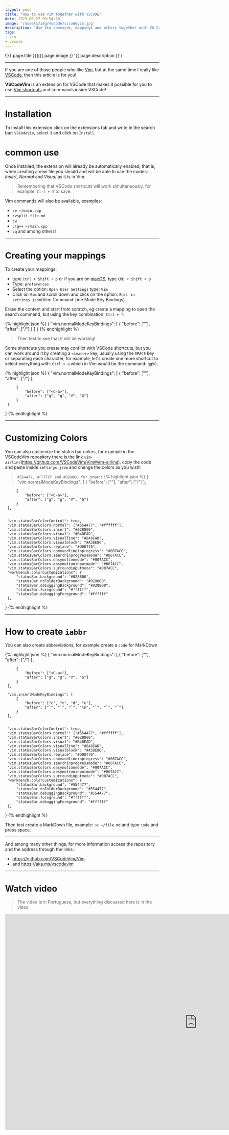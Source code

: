 ```yaml
---
layout: post
title: "How to use VIM together with VSCODE"
date: 2023-06-27 09:54:20
image: '/assets/img/vscode/vscodevim.jpg'
description: 'Use Vim commands, mappings and others together with VS Code!'
tags:
- vim
- vscode
---
```


![{{ page.title }}]({{ page.image }} '{{ page.description }}')


---

If you are one of those people who like [Vim](https://terminalroot.com/tags#vim), but at the same time I really like [VSCode](https://terminalroot.com/tags#vscode), then this article is for you!

**VSCodeVim** is an extension for VSCode that makes it possible for you to use [Vim shortcuts](https://terminalroot.com/100-tips-for-the-vim-editor/) and commands inside VSCode!

---

# Installation
To install this extension click on the extensions tab and write in the search bar: `VSCodeVim`, select it and click on `Install`

# common use
Once installed, the extension will already be automatically enabled, that is, when creating a new file you should and will be able to use the modes: *Insert*, *Normal* and *Visual* as it is in Vim.
> Remembering that VSCode shortcuts will work simultaneously, for example: `Ctrl + S` to save.

Vim commands will also be available, examples:
+ `:e ~/main.cpp`
+ `:vsplit file.md`
+ `:w`
+ `:!g++ ~/main.cpp`
+ `:q` and among others!

---

# Creating your mappings
To create your mappings:
+ type `Ctrl + Shift + p` or if you are on [macOS](https://terminalroot.com/tags#macos), type `CMD + Shift + p`
+ Type: `preferences`
+ Select the option: `Open User Settings` type: `Vim`
+ Click on `Vim` and scroll down and click on the option: `Edit in settings.json`(Vim: Command Line Mode Key Bindings)

Erase the content and start from scratch, eg create a mapping to open the search command, but using the key combination: `Ctrl + f`:

{% highlight json %}
{
     "vim.normalModeKeyBindings": [
     {
         "before": ["<C-f>"],
         "after": ["/"]
     }
     ]
}
{% endhighlight %}
> Then test to see that it will be working!

Some shortcuts you create may conflict with VSCode shortcuts, but you can work around it by creating a `<Leader>` key, usually using the `SPACE` key or separating each character, for example, let's create one more shortcut to select everything with: `Ctrl + a` which in Vim would be the command: `ggVG`:

{% highlight json %}
{
     "vim.normalModeKeyBindings": [
         {
             "before": ["<C-f>"],
             "after": ["/"]
         },

         {
             "before": ["<C-a>"],
             "after": ["g", "g", "V", "G"]
         }
     ]
}
{% endhighlight %}

---

# Customizing Colors
You can also customize the status bar colors, for example in the VSCodeVim repository there is the link `vim-airline`(<https://github.com/VSCodeVim/Vim#vim-airline>), copy the code and paste inside `settings.json` and change the colors as you wish!

> `#554477, #FFFFFF and #028800 for green!`
{% highlight json %}
{
     "vim.normalModeKeyBindings": [
         {
             "before": ["<C-f>"],
             "after": ["/"]
         },

         {
             "before": ["<C-a>"],
             "after": ["g", "g", "V", "G"]
         }
     ],


     "vim.statusBarColorControl": true,
     "vim.statusBarColors.normal": ["#554477", "#ffffff"],
     "vim.statusBarColors.insert": "#028800",
     "vim.statusBarColors.visual": "#B48EAD",
     "vim.statusBarColors.visualline": "#B48EAD",
     "vim.statusBarColors.visualblock": "#A3BE8C",
     "vim.statusBarColors.replace": "#D08770",
     "vim.statusBarColors.commandlineinprogress": "#007ACC",
     "vim.statusBarColors.searchinprogressmode": "#007ACC",
     "vim.statusBarColors.easymotionmode": "#007ACC",
     "vim.statusBarColors.easymotioninputmode": "#007ACC",
     "vim.statusBarColors.surroundinputmode": "#007ACC",
     "workbench.colorCustomizations": {
         "statusBar.background": "#028800",
         "statusBar.noFolderBackground": "#028800",
         "statusBar.debuggingBackground": "#028800",
         "statusBar.foreground": "#ffffff",
         "statusBar.debuggingForeground": "#ffffff"
     },
}
{% endhighlight %}

---

# How to create `iabbr`
You can also create abbreviations, for example create a `code` for MarkDown

{% highlight json %}
{
     "vim.normalModeKeyBindings": [
         {
             "before": ["<C-f>"],
             "after": ["/"]
         },

         {
             "before": ["<C-a>"],
             "after": ["g", "g", "V", "G"]
         }
     ],

     "vim.insertModeKeyBindings": [
         {
             "before": ["c", "o", "d", "e"],
             "after": ["`", "`", "`", "\n", "`", "`", "`"]
         }
     ],


     "vim.statusBarColorControl": true,
     "vim.statusBarColors.normal": ["#554477", "#ffffff"],
     "vim.statusBarColors.insert": "#028800",
     "vim.statusBarColors.visual": "#B48EAD",
     "vim.statusBarColors.visualline": "#B48EAD",
     "vim.statusBarColors.visualblock": "#A3BE8C",
     "vim.statusBarColors.replace": "#D08770",
     "vim.statusBarColors.commandlineinprogress": "#007ACC",
     "vim.statusBarColors.searchinprogressmode": "#007ACC",
     "vim.statusBarColors.easymotionmode": "#007ACC",
     "vim.statusBarColors.easymotioninputmode": "#007ACC",
     "vim.statusBarColors.surroundinputmode": "#007ACC",
     "workbench.colorCustomizations": {
         "statusBar.background": "#554477",
         "statusBar.noFolderBackground": "#554477",
         "statusBar.debuggingBackground": "#554477",
         "statusBar.foreground": "#ffffff",
         "statusBar.debuggingForeground": "#ffffff"
     },
}
{% endhighlight %}

Then test create a MarkDown file, example: `:e ~/file.md` and type `code` and press space.

---

And among many other things, for more information access the repository and the address through the links:
+ <https://github.com/VSCodeVim/Vim>
+ and <https://aka.ms/vscodevim>

---

# Watch video
> The video is in Portuguese, but everything discussed here is in the video.

<iframe width="1253" height="705" src="https://www.youtube.com/embed/6HAFJu_O7Gk" title="YouTube video player" frameborder="0" allow="accelerometer; autoplay; clipboard-write; encrypted-media; gyroscope; picture-in-picture" allowfullscreen></iframe>


<!--
+ <https://github.com/VSCodeVim/Vim>
+ <https://www.barbarianmeetscoding.com/boost-your-coding-fu-with-vscode-and-vim/elevating-your-worflow-with-custom-mappings/>
+ <https://marketplace.visualstudio.com/items?itemName=vscodevim.vim>
-->


